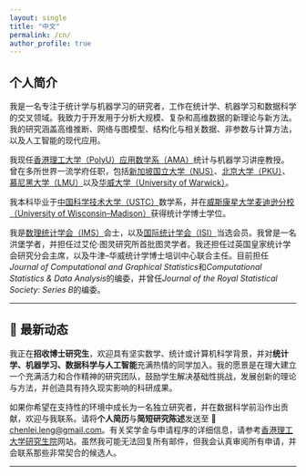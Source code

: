 ```yaml
---
layout: single
title: "中文"
permalink: /cn/
author_profile: true
---
```


## 个人简介

我是一名专注于统计学与机器学习的研究者，工作在统计学、机器学习和数据科学的交叉领域。我致力于开发用于分析大规模、复杂和高维数据的新理论与新方法。我的研究涵盖高维推断、网络与图模型、结构化与相关数据、非参数与计算方法，以及人工智能的现代应用。

我现任[香港理工大学（PolyU）](https://www.polyu.edu.hk/)[应用数学系（AMA）](https://www.polyu.edu.hk/ama/)统计与机器学习讲座教授。曾在多所世界一流学府任职，包括[新加坡国立大学（NUS）](https://www.nus.edu.sg/)、[北京大学（PKU）](https://www.pku.edu.cn/)、[慕尼黑大学（LMU）](https://www.en.uni-muenchen.de/)以及[华威大学（University of Warwick）](https://warwick.ac.uk/)。

我本科毕业于[中国科学技术大学（USTC）](https://math.ustc.edu.cn/)数学系，并在[威斯康星大学麦迪逊分校（University of Wisconsin–Madison）](https://stat.wisc.edu/)获得统计学博士学位。

我是[数理统计学会（IMS）](https://imstat.org/)会士，以及[国际统计学会（ISI）](https://isi-web.org/)当选会员。我曾是一名洪堡学者，并担任过艾伦·图灵研究所首批图灵学者。我还担任过英国皇家统计学会研究分会主席，以及牛津–华威统计学博士培训中心联合主任。目前担任*Journal of Computational and Graphical Statistics*和*Computational Statistics & Data Analysis*的编委，并曾任*Journal of the Royal Statistical Society: Series B*的编委。

---

## 🚀 最新动态

我正在**招收博士研究生**，欢迎具有坚实数学、统计或计算机科学背景，并对**统计学、机器学习、数据科学与人工智能**充满热情的同学加入。我的愿景是在理大建立一个充满活力和合作精神的研究团队，鼓励学生解决基础性挑战，发展创新的理论与方法，并创造具有持久现实影响的科研成果。

如果你希望在支持性的环境中成长为一名独立研究者，并在数据科学前沿作出贡献，欢迎与我联系。请将**个人简历**与**简短研究陈述**发送至 📧 [chenlei.leng@gmail.com](mailto:chenlei.leng@gmail.com)。有关奖学金与申请程序的详细信息，请参考[香港理工大学研究生院](https://www.polyu.edu.hk/gs/)网站。虽然我可能无法回复所有邮件，但我会认真审阅所有申请，并会联系那些非常契合的候选人。

---


